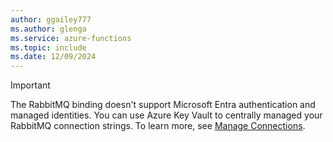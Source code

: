 ```yaml
---
author: ggailey777
ms.author: glenga
ms.service: azure-functions
ms.topic: include
ms.date: 12/09/2024
---
```

> [!IMPORTANT]
> The RabbitMQ binding doesn't support Microsoft Entra authentication and managed identities. You can use Azure Key Vault to centrally managed your RabbitMQ connection strings. To learn more, see [Manage Connections](./manage-connections.md). 